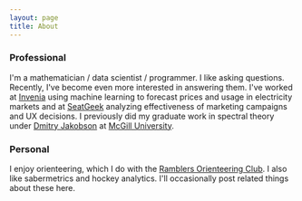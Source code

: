 ```yaml
---
layout: page
title: About
---
```


### Professional
I'm a mathematician / data scientist / programmer. I like asking questions. Recently, I've become even more interested in answering them. I've worked at [Invenia](https://invenia.ca) using machine learning to forecast prices and usage in electricity markets and at [SeatGeek](https://seatgeek.com) analyzing effectiveness of  marketing campaigns and UX decisions. I previously did my graduate work in spectral theory under [Dmitry Jakobson](http://www.math.mcgill.ca/jakobson/) at [McGill University](http://www.mcgill.ca/).

### Personal

I enjoy orienteering, which I do with the [Ramblers Orienteering Club](http://www.ramblersoc.ca/). I also like sabermetrics and hockey analytics. I'll occasionally post related things about these here.
